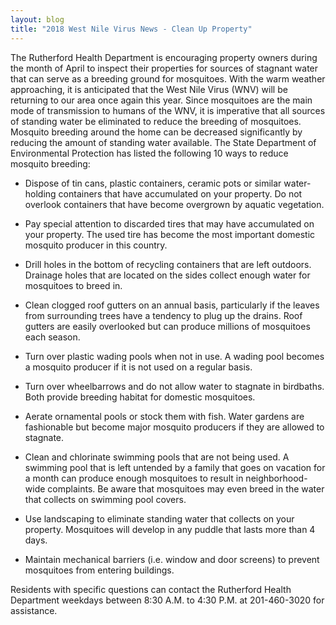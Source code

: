 ```yaml
---
layout: blog
title: "2018 West Nile Virus News - Clean Up Property"
---
```


The Rutherford Health Department is encouraging property owners during the month of
April to inspect their properties for sources of stagnant water that can serve as a breeding
ground for mosquitoes. With the warm weather approaching, it is anticipated that the
West Nile Virus (WNV) will be returning to our area once again this year. Since
mosquitoes are the main mode of transmission to humans of the WNV, it is imperative
that all sources of standing water be eliminated to reduce the breeding of mosquitoes.
Mosquito breeding around the home can be decreased significantly by reducing the
amount of standing water available. The State Department of Environmental Protection
has listed the following 10 ways to reduce mosquito breeding:


- Dispose of tin cans, plastic containers, ceramic pots or similar water-holding
containers that have accumulated on your property. Do not overlook containers that
have become overgrown by aquatic vegetation.

- Pay special attention to discarded tires that may have accumulated on your property.
The used tire has become the most important domestic mosquito producer in this
country.

- Drill holes in the bottom of recycling containers that are left outdoors. Drainage holes
that are located on the sides collect enough water for mosquitoes to breed in.

- Clean clogged roof gutters on an annual basis, particularly if the leaves from
surrounding trees have a tendency to plug up the drains. Roof gutters are easily
overlooked but can produce millions of mosquitoes each season.

- Turn over plastic wading pools when not in use. A wading pool becomes a mosquito
producer if it is not used on a regular basis.

- Turn over wheelbarrows and do not allow water to stagnate in birdbaths. Both
provide breeding habitat for domestic mosquitoes.

- Aerate ornamental pools or stock them with fish. Water gardens are fashionable but
become major mosquito producers if they are allowed to stagnate.

- Clean and chlorinate swimming pools that are not being used. A swimming pool that
is left untended by a family that goes on vacation for a month can produce enough
mosquitoes to result in neighborhood-wide complaints. Be aware that mosquitoes
may even breed in the water that collects on swimming pool covers.

- Use landscaping to eliminate standing water that collects on your property.
Mosquitoes will develop in any puddle that lasts more than 4 days.

- Maintain mechanical barriers (i.e. window and door screens) to prevent mosquitoes
from entering buildings.

Residents with specific questions can contact the Rutherford Health Department
weekdays between 8:30 A.M. to 4:30 P.M. at 201-460-3020 for assistance.
